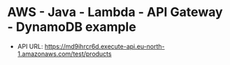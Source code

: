 # AWS - Java - Lambda - API Gateway - DynamoDB example

- API URL: https://md9ihrcr6d.execute-api.eu-north-1.amazonaws.com/test/products